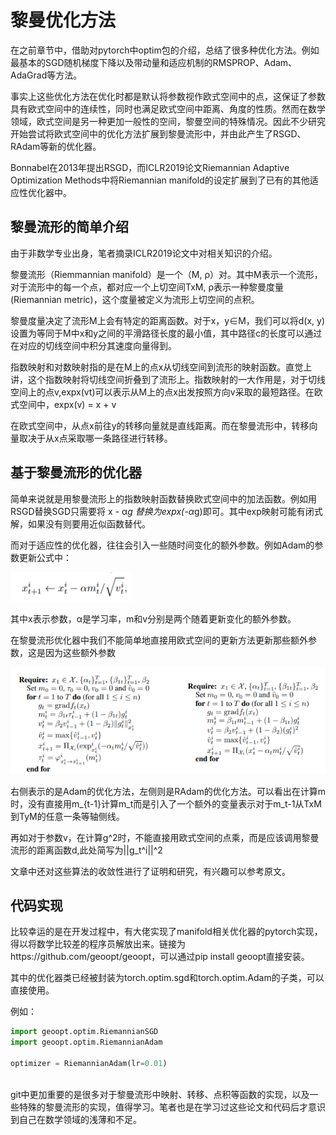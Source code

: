 # 黎曼优化方法

在之前章节中，借助对pytorch中optim包的介绍，总结了很多种优化方法。例如最基本的SGD随机梯度下降以及带动量和适应机制的RMSPROP、Adam、AdaGrad等方法。

事实上这些优化方法在优化时都是默认将参数视作欧式空间中的点，这保证了参数具有欧式空间中的连续性，同时也满足欧式空间中距离、角度的性质。然而在数学领域，欧式空间是另一种更加一般性的空间，黎曼空间的特殊情况。因此不少研究开始尝试将欧式空间中的优化方法扩展到黎曼流形中，并由此产生了RSGD、RAdam等新的优化器。

Bonnabel在2013年提出RSGD，而ICLR2019论文Riemannian Adaptive Optimization Methods中将Riemannian manifold的设定扩展到了已有的其他适应性优化器中。

## 黎曼流形的简单介绍

由于非数学专业出身，笔者摘录ICLR2019论文中对相关知识的介绍。

黎曼流形（Riemmannian manifold）是一个（M, ρ）对。其中M表示一个流形，对于流形中的每一个点，都对应一个上切空间TxM, ρ表示一种黎曼度量(Riemannian metric)，这个度量被定义为流形上切空间的点积。

黎曼度量决定了流形M上会有特定的距离函数。对于x，y∈M，我们可以将d(x, y)设置为等同于M中x和y之间的平滑路径长度的最小值，其中路径c的长度可以通过在对应的切线空间中积分其速度向量得到。

指数映射和对数映射指的是在M上的点x从切线空间到流形的映射函数。直觉上讲，这个指数映射将切线空间折叠到了流形上。指数映射的一大作用是，对于切线空间上的点v,expx(vt)可以表示从M上的点x出发按照方向v采取的最短路径。在欧式空间中，expx(v) = x + v

在欧式空间中，从点x前往y的转移向量就是直线距离。而在黎曼流形中，转移向量取决于从x点采取哪一条路径进行转移。


## 基于黎曼流形的优化器

简单来说就是用黎曼流形上的指数映射函数替换欧式空间中的加法函数。例如用RSGD替换SGD只需要将 x - α*g 替换为expx(-α*g)即可。其中exp映射可能有闭式解，如果没有则要用近似函数替代。

而对于适应性的优化器，往往会引入一些随时间变化的额外参数。例如Adam的参数更新公式中：

![Adam](./images/Adam_formula.png)

其中x表示参数，α是学习率，m和v分别是两个随着更新变化的额外参数。

在黎曼流形优化器中我们不能简单地直接用欧式空间的更新方法更新那些额外参数，这是因为这些额外参数

![RAdam](./images/RAdam.png)

右侧表示的是Adam的优化方法，左侧则是RAdam的优化方法。可以看出在计算m时，没有直接用m_{t-1}计算m_t而是引入了一个额外的变量表示对于m_t-1从TxM到TyM的任意一条等轴侧线。

再如对于参数v，在计算g^2时，不能直接用欧式空间的点乘，而是应该调用黎曼流形的距离函数d,此处简写为||g_t^i||^2

文章中还对这些算法的收敛性进行了证明和研究，有兴趣可以参考原文。


## 代码实现

比较幸运的是在开发过程中，有大佬实现了manifold相关优化器的pytorch实现，得以将数学比较差的程序员解放出来。链接为https://github.com/geoopt/geoopt，可以通过pip install geoopt直接安装。

其中的优化器类已经被封装为torch.optim.sgd和torch.optim.Adam的子类，可以直接使用。

例如：

```python
import geoopt.optim.RiemannianSGD
import geoopt.optim.RiemannianAdam

optimizer = RiemannianAdam(lr=0.01)
 
```

git中更加重要的是很多对于黎曼流形中映射、转移、点积等函数的实现，以及一些特殊的黎曼流形的实现，值得学习。笔者也是在学习过这些论文和代码后才意识到自己在数学领域的浅薄和不足。

